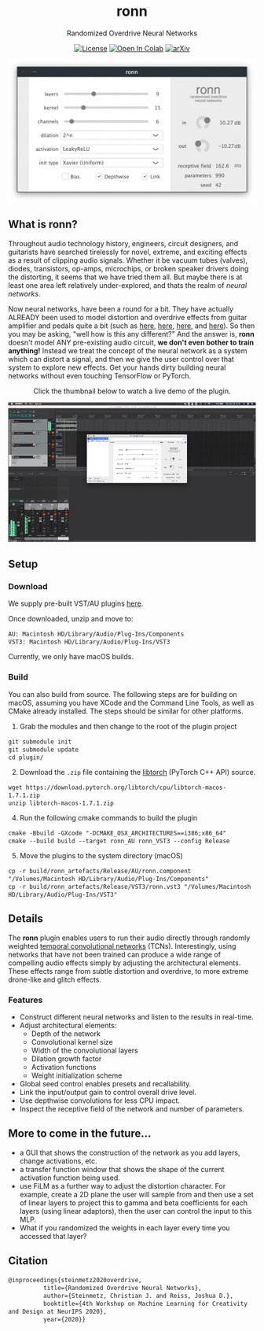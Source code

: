 <div  align="center">


# ronn
Randomized Overdrive Neural Networks

[![License](https://img.shields.io/badge/License-Apache%202.0-blue.svg)](https://opensource.org/licenses/Apache-2.0)
[![Open In Colab](https://colab.research.google.com/assets/colab-badge.svg)](https://colab.research.google.com/github/csteinmetz1/ronn/blob/master/ronn.ipynb)
[![arXiv](https://img.shields.io/badge/arXiv-2010.04237-b31b1b.svg)](https://arxiv.org/abs/2010.04237)


<img width="600px" src="docs/img/ronn-vst-ui.png">
</div>

## What is ronn?
Throughout audio technology history, engineers, circuit designers, and guitarists have searched tirelessly for 
novel, extreme, and exciting effects as a result of clipping audio signals. Whether it be vacuum tubes (valves), 
diodes, transistors, op-amps, microchips, or broken speaker drivers doing the distorting, it seems that we have tried them all. 
But maybe there is at least one area left relatively under-explored, and thats the realm of *neural networks*. 

Now neural networks, have been a round for a bit. They have actually
ALREADY been used to model distortion and overdrive effects from guitar amplifier and pedals quite a bit 
(such as 
[here](https://ieeexplore.ieee.org/document/6567472), 
[here](https://www.mdpi.com/2076-3417/10/3/766/htm), 
[here](https://ieeexplore.ieee.org/abstract/document/8683529), 
and [here](https://teddykoker.com/2020/05/deep-learning-for-guitar-effect-emulation/)). 
So then you may be asking, "well how is this any different?"
And the answer is, **ronn** doesn't model ANY pre-existing audio circuit, **we don't even bother to train anything!** 
Instead we treat the concept of the neural network as a system which can distort a signal, and then we give the user 
control over that system to explore new effects. Get your hands dirty building neural networks without even
touching TensorFlow or PyTorch. 

<div  align="center">
<p>Click the thumbnail below to watch a live demo of the plugin.</p>
<a href="https://youtu.be/s1p_CvwDEB8" target="blank_"><img width="600px" src="docs/img/demo-thumbnail.png"></a> 
</div>

## Setup

### Download
We supply pre-built VST/AU plugins [here](https://drive.google.com/file/d/15tA3X21N5FhLsDvElGBArUFA9cTogDLL/view?usp=sharing).

Once downloaded, unzip and move to:
```
AU: Macintosh HD/Library/Audio/Plug-Ins/Components
VST3: Macintosh HD/Library/Audio/Plug-Ins/VST3
```

Currently, we only have macOS builds. 

### Build
You can also build from source.
The following steps are for building on macOS, assuming you have XCode and the Command Line Tools, as well as CMake already installed.
The steps should be similar for other platforms. 

1. Grab the modules and then change to the root of the plugin project 
```
git submodule init
git submodule update
cd plugin/
```
2. Download the `.zip` file containing the [libtorch](https://pytorch.org/cppdocs/) (PyTorch C++ API) source.
```
wget https://download.pytorch.org/libtorch/cpu/libtorch-macos-1.7.1.zip
unzip libtorch-macos-1.7.1.zip
```    
4. Run the following cmake commands to build the plugin
```
cmake -Bbuild -GXcode "-DCMAKE_OSX_ARCHITECTURES==i386;x86_64"
cmake --build build --target ronn_AU ronn_VST3 --config Release
```
5. Move the plugins to the system directory (macOS)
```
cp -r build/ronn_artefacts/Release/AU/ronn.component "/Volumes/Macintosh HD/Library/Audio/Plug-Ins/Components"
cp -r build/ronn_artefacts/Release/VST3/ronn.vst3 "/Volumes/Macintosh HD/Library/Audio/Plug-Ins/VST3"
```

## Details

The **ronn** plugin enables users to run their audio directly through randomly weighted [temporal convolutional networks](https://arxiv.org/abs/1803.01271) (TCNs).
Interestingly, using networks that have not been trained can produce a wide range of compelling audio effects
simply by adjusting the architectural elements. 
These effects range from subtle distortion and overdrive, to more extreme drone-like and glitch effects. 


### Features

- Construct different neural networks and listen to the results in real-time.
- Adjust architectural elements:
  - Depth of the network
  - Convolutional kernel size
  - Width of the convolutional layers
  - Dilation growth factor
  - Activation functions
  - Weight initialization scheme
- Global seed control enables presets and recallability.
- Link the input/output gain to control overall drive level.
- Use depthwise convolutions for less CPU impact.
- Inspect the receptive field of the network and number of parameters.

## More to come in the future...
- a GUI that shows the construction of the network as you add layers, change activations, etc. 
- a transfer function window that shows the shape of the current activation function being used. 
- use FiLM as a further way to adjust the distortion character. For example, create a 2D plane the
  user will sample from and then use a set of linear layers to project this to gamma and beta coefficients
  for each layers (using linear adaptors), then the user can control the input to this MLP. 
- What if you randomized the weights in each layer every time you accessed that layer?

## Citation
```
@inproceedings{steinmetz2020overdrive,
          title={Randomized Overdrive Neural Networks},
          author={Steinmetz, Christian J. and Reiss, Joshua D.},
          booktitle={4th Workshop on Machine Learning for Creativity and Design at NeurIPS 2020},
          year={2020}}
```